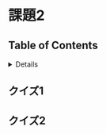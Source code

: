 # 課題2

## Table of Contents
<!-- START doctoc generated TOC please keep comment here to allow auto update -->
<!-- DON'T EDIT THIS SECTION, INSTEAD RE-RUN doctoc TO UPDATE -->
<details>
<summary>Details</summary>

- [クイズ1](#%E3%82%AF%E3%82%A4%E3%82%BA1)
- [クイズ2](#%E3%82%AF%E3%82%A4%E3%82%BA2)

</details>
<!-- END doctoc generated TOC please keep comment here to allow auto update -->

## クイズ1

## クイズ2
